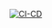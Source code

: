 [![CI-CD](https://github.com/rupam71/Learning-Backend/actions/workflows/main.yml/badge.svg?branch=main)](https://github.com/rupam71/Learning-Backend/actions/workflows/main.yml)
